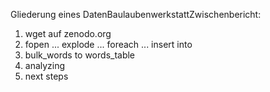 Gliederung eines DatenBaulaubenwerkstattZwischenbericht:

1. wget auf zenodo.org
2. fopen ... explode ... foreach ... insert into
3. bulk_words to words_table
4. analyzing
5. next steps
